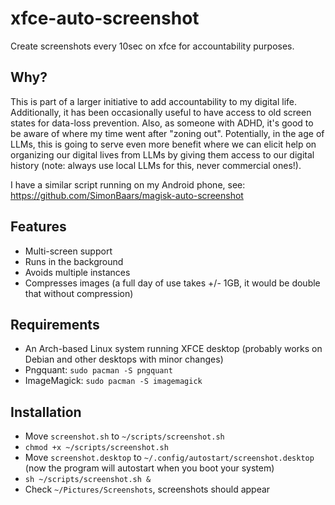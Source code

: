 # xfce-auto-screenshot
Create screenshots every 10sec on xfce for accountability purposes.

## Why?
This is part of a larger initiative to add accountability to my digital life. Additionally, it has been occasionally useful to have access to old screen states for data-loss prevention. Also, as someone with ADHD, it's good to be aware of where my time went after "zoning out". Potentially, in the age of LLMs, this is going to serve even more benefit where we can elicit help on organizing our digital lives from LLMs by giving them access to our digital history (note: always use local LLMs for this, never commercial ones!).

I have a similar script running on my Android phone, see: https://github.com/SimonBaars/magisk-auto-screenshot

## Features
- Multi-screen support
- Runs in the background
- Avoids multiple instances
- Compresses images (a full day of use takes +/- 1GB, it would be double that without compression)

## Requirements
- An Arch-based Linux system running XFCE desktop (probably works on Debian and other desktops with minor changes)
- Pngquant: `sudo pacman -S pngquant`
- ImageMagick: `sudo pacman -S imagemagick`

## Installation
- Move `screenshot.sh` to `~/scripts/screenshot.sh`
- `chmod +x ~/scripts/screenshot.sh`
- Move `screenshot.desktop` to `~/.config/autostart/screenshot.desktop` (now the program will autostart when you boot your system)
- `sh ~/scripts/screenshot.sh &`
- Check `~/Pictures/Screenshots`, screenshots should appear
